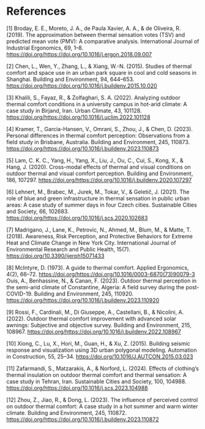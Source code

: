 # References

[1] Broday, E. E., Moreto, J. A., de Paula Xavier, A. A., & de Oliveira, R. (2019). The approximation between thermal sensation votes (TSV) and predicted mean vote (PMV): A comparative analysis. International Journal of Industrial Ergonomics, 69, 1–8. https://doi.org/https://doi.org/10.1016/j.ergon.2018.09.007

[2] Chen, L., Wen, Y., Zhang, L., & Xiang, W.-N. (2015). Studies of thermal comfort and space use in an urban park square in cool and cold seasons in Shanghai. Building and Environment, 94, 644–653. https://doi.org/https://doi.org/10.1016/j.buildenv.2015.10.020

[3] Khalili, S., Fayaz, R., & Zolfaghari, S. A. (2022). Analyzing outdoor thermal comfort conditions in a university campus in hot-arid climate: A case study in Birjand, Iran. Urban Climate, 43, 101128. https://doi.org/https://doi.org/10.1016/j.uclim.2022.101128

[4] Kramer, T., Garcia-Hansen, V., Omrani, S., Zhou, J., & Chen, D. (2023). Personal differences in thermal comfort perception: Observations from a field study in Brisbane, Australia. Building and Environment, 245, 110873. https://doi.org/https://doi.org/10.1016/j.buildenv.2023.110873


[5] Lam, C. K. C., Yang, H., Yang, X., Liu, J., Ou, C., Cui, S., Kong, X., & Hang, J. (2020). Cross-modal effects of thermal and visual conditions on outdoor thermal and visual comfort perception. Building and Environment, 186, 107297. https://doi.org/https://doi.org/10.1016/j.buildenv.2020.107297


[6] Lehnert, M., Brabec, M., Jurek, M., Tokar, V., & Geletič, J. (2021). The role of blue and green infrastructure in thermal sensation in public urban areas: A case study of summer days in four Czech cities. Sustainable Cities and Society, 66, 102683. https://doi.org/https://doi.org/10.1016/j.scs.2020.102683

[7] Madrigano, J., Lane, K., Petrovic, N., Ahmed, M., Blum, M., & Matte, T. (2018). Awareness, Risk Perception, and Protective Behaviors for Extreme Heat and Climate  Change in New York City. International Journal of Environmental Research and Public Health, 15(7). https://doi.org/10.3390/ijerph15071433


[8] McIntyre, D. (1973). A guide to thermal comfort. Applied Ergonomics, 4(2), 66–72. https://doi.org/https://doi.org/10.1016/0003-6870(73)90079-3
Ouis, A., Benhassine, N., & Canan, F. (2023). Outdoor thermal perception in the semi-arid climate of Constantine, Algeria: A field survey during the post-COVID-19. Building and Environment, 245, 110920. https://doi.org/https://doi.org/10.1016/j.buildenv.2023.110920

[9] Rossi, F., Cardinali, M., Di Giuseppe, A., Castellani, B., & Nicolini, A. (2022). Outdoor thermal comfort improvement with advanced solar awnings: Subjective and objective survey. Building and Environment, 215, 108967. https://doi.org/https://doi.org/10.1016/j.buildenv.2022.108967

[10] Xiong, C., Lu, X., Hori, M., Guan, H., & Xu, Z. (2015). Building seismic response and visualization using 3D urban polygonal modeling. Automation in Construction, 55, 25–34. https://doi.org/10.1016/J.AUTCON.2015.03.023

[11] Zafarmandi, S., Matzarakis, A., & Norford, L. (2024). Effects of clothing’s thermal insulation on outdoor thermal comfort and thermal sensation: A case study in Tehran, Iran. Sustainable Cities and Society, 100, 104988. https://doi.org/https://doi.org/10.1016/j.scs.2023.104988

[12] Zhou, Z., Jiao, R., & Dong, L. (2023). The influence of perceived control on outdoor thermal comfort: A case study in a hot summer and warm winter climate. Building and Environment, 245, 110872. https://doi.org/https://doi.org/10.1016/j.buildenv.2023.110872

